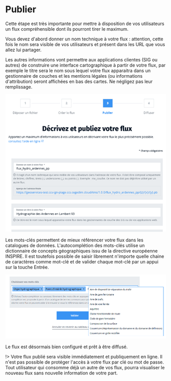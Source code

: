 # Publier

Cette étape est très importante pour mettre à disposition de vos utilisateurs un flux compréhensible dont ils pourront tirer le maximum.

Vous devez d'abord donner un nom technique à votre flux : attention, cette fois le nom sera visible de vos utilisateurs et présent dans les URL que vous allez lui partager.

Les autres informations vont permettre aux applications clientes (SIG ou autres) de construire une interface cartographique à partir de votre flux, par exemple le titre sera le nom sous lequel votre flux apparaitra dans un gestionnaire de couches et les mentions légales (ou informations d'attribution) seront affichées en bas des cartes. Ne négligez pas leur remplissage.

![Nommez et décrivez votre flux](./img/publish/decrire-flux.png)

Les mots-clés permettent de mieux référencer votre flux dans les catalogues de données. L'autocomplétion des mots-clés utilise un dictionnaire de concepts géographiques issu de la directive européenne INSPIRE. Il est toutefois possible de saisir librement n'importe quelle chaine de caractères comme mot-clé et de valider chaque mot-clé par un appui sur la touche Entrée.

![Choisissez des mots clés](./img/publish/keywords.png)

Le flux est désormais bien configuré et prêt à être diffusé.

!> Votre flux publié sera visible immédiatement et publiquement en ligne. Il n'est pas possible de protéger l'accès à votre flux par clé ou mot de passe.
Tout utilisateur qui consomme déjà un autre de vos flux, pourra visualiser le nouveau flux sans nouvelle information de votre part.
